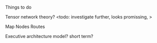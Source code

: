 Things to do

Tensor network theory? <todo: investigate further, looks promissing, >

Map
Nodes
Routes

Executive architecture model? short term?
